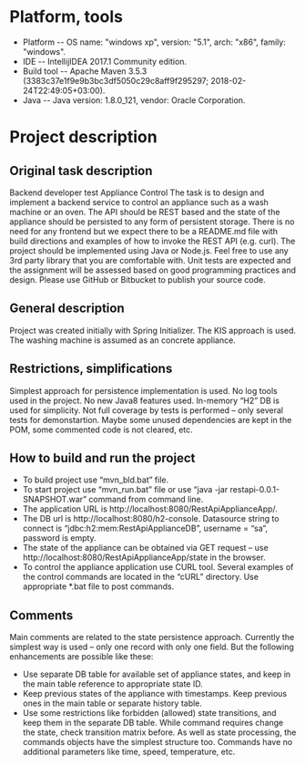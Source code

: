  Platform, tools
==================
* Platform
-- OS name: "windows xp", version: "5.1", arch: "x86", family: "windows".
* IDE
-- IntellijIDEA 2017.1 Community edition.
* Build tool
-- Apache Maven 3.5.3 (3383c37e1f9e9b3bc3df5050c29c8aff9f295297; 2018-02-24T22:49:05+03:00).
* Java 
-- Java version: 1.8.0_121, vendor: Oracle Corporation.


Project description
======================

Original task description
---------------------------------------------------------
Backend developer test
Appliance Control
The task is to design and implement a backend service to control an appliance such as a wash machine or an oven. The API should be REST based and the state of the appliance should be persisted to any form of persistent storage. There is no need for any frontend but we expect there to be a README.md file with build directions and examples of how to invoke the REST API (e.g. curl).
The project should be implemented using Java or Node.js. Feel free to use any 3rd party library that you are comfortable with. Unit tests are expected and the assignment will be assessed based on good programming practices and design.
Please use GitHub or Bitbucket to publish your source code.

General description
---------------------------------------------------------
Project was created initially with Spring Initializer. 
The KIS approach is used.
The washing machine is assumed as an concrete appliance.


Restrictions, simplifications
---------------------------------------------------------
Simplest approach for persistence implementation is used.
No log tools used in the project.
No new Java8 features used.
In-memory “H2” DB is used for simplicity.
Not full coverage by tests is performed – only several tests for demonstartion.
Maybe some unused dependencies are kept in the POM, some commented code is not cleared, etc. 

How to build and run the project
---------------------------------------------------------
- To build project use “mvn_bld.bat” file.
- To start project use “mvn_run.bat” file or use “java -jar restapi-0.0.1-SNAPSHOT.war” command from command line.
- The application URL is http://localhost:8080/RestApiApplianceApp/. 
- The DB url is http://localhost:8080/h2-console. Datasource string to connect is “jdbc:h2:mem:RestApiApplianceDB”, username = “sa”, password is empty.
- The state of the appliance can be obtained via GET request – use http://localhost:8080/RestApiApplianceApp/state in the browser.
- To control the appliance application use CURL tool. Several examples of the control commands are located in the “cURL” directory. Use appropriate *.bat file to post commands.

Comments
---------------------------------------------------------
Main comments are related to the state persistence approach. Currently the simplest way is used – only one record with only one field. But the following enhancements are possible like these:
- Use separate DB table for available set of appliance states, and keep in the main table reference to appropriate state ID.
- Keep previous states of the appliance with timestamps. Keep previous ones in the main table or separate history table.
- Use some restrictions like forbidden (allowed) state transitions, and keep them in the separate DB table. While command requires change the state, check transition matrix before.
As well as state processing, the commands objects have the simplest structure too. Commands have no additional parameters like time, speed, temperature, etc.
